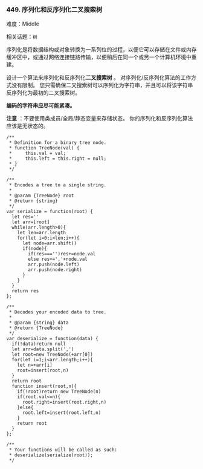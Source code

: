 ### 449. 序列化和反序列化二叉搜索树

难度：Middle

相关话题：`树`

序列化是将数据结构或对象转换为一系列位的过程，以便它可以存储在文件或内存缓冲区中，或通过网络连接链路传输，以便稍后在同一个或另一个计算机环境中重建。



设计一个算法来序列化和反序列化**二叉搜索树** 。 对序列化/反序列化算法的工作方式没有限制。 您只需确保二叉搜索树可以序列化为字符串，并且可以将该字符串反序列化为最初的二叉搜索树。



**编码的字符串应尽可能紧凑。** 



**注意** ：不要使用类成员/全局/静态变量来存储状态。 你的序列化和反序列化算法应该是无状态的。


```
/**
 * Definition for a binary tree node.
 * function TreeNode(val) {
 *     this.val = val;
 *     this.left = this.right = null;
 * }
 */

/**
 * Encodes a tree to a single string.
 *
 * @param {TreeNode} root
 * @return {string}
 */
var serialize = function(root) {
  let res=''
  let arr=[root]
  while(arr.length>0){
    let len=arr.length
    for(let i=0;i<len;i++){
      let node=arr.shift()
      if(node){
        if(res==='')res+=node.val
        else res+=','+node.val
        arr.push(node.left)
        arr.push(node.right)
      }
    }
  }
  return res
};

/**
 * Decodes your encoded data to tree.
 *
 * @param {string} data
 * @return {TreeNode}
 */
var deserialize = function(data) {
  if(!data)return null
  let arr=data.split(',')
  let root=new TreeNode(+arr[0])
  for(let i=1;i<arr.length;i++){
    let n=+arr[i]
    root=insert(root,n)
  }
  return root
  function insert(root,n){
    if(!root)return new TreeNode(n)
    if(root.val<=n){
      root.right=insert(root.right,n)
    }else{
      root.left=insert(root.left,n)
    }
    return root
  }
};

/**
 * Your functions will be called as such:
 * deserialize(serialize(root));
 */
```

